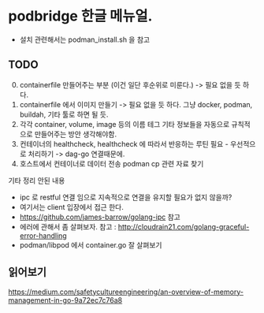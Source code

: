 # podbridge 한글 메뉴얼.
- 설치 관련해서는 podman_install.sh 을 참고 

## TODO
0. containerfile 만들어주는 부분 (이건 일단 후순위로 미룬다.) -> 필요 없을 듯 하다.
1. containerfile 에서 이미지 만들기 -> 필요 없을 듯 하다. 그냥 docker, podman, buildah, 기타 툴로 하면 될 듯.
2. 각각 container, volume, image 등의 이름 테그 기타 정보들을 자동으로 규칙적으로 만들어주는 방안 생각해야함.
3. 컨테이너의 healthcheck, healthcheck 에 따라서 반응하는 루틴 필요 - 우선적으로 처리하기 -> dag-go 연결때문에.
4. 호스트에서 컨테이너로 데이터 전송 podman cp 관련 자료 찾기

기타 정리 안된 내용

- ipc 로 restful 연결 임으로 지속적으로 연결을 유지할 필요가 없지 않을까?
- 여기서는 client 입장에서 접근 한다.
- https://github.com/james-barrow/golang-ipc 참고
- 에러에 관해서 좀 살펴보자.
  참고 : http://cloudrain21.com/golang-graceful-error-handling
- podman/libpod 에서 container.go 잘 살펴보기

## 읽어보기
https://medium.com/safetycultureengineering/an-overview-of-memory-management-in-go-9a72ec7c76a8
